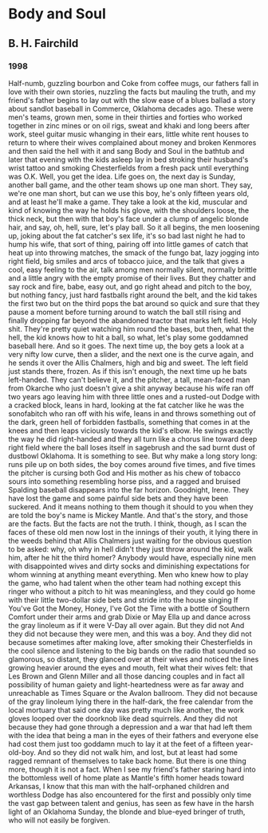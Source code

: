 # Body and Soul
## B. H. Fairchild
### 1998

Half-numb, guzzling bourbon and Coke from coffee mugs,
our fathers fall in love with their own stories, nuzzling
the facts but mauling the truth, and my friend's father begins
to lay out with the slow ease of a blues ballad a story
about sandlot baseball in Commerce, Oklahoma decades ago.
These were men's teams, grown men, some in their thirties
and forties who worked together in zinc mines or on oil rigs,
sweat and khaki and long beers after work, steel guitar music
whanging in their ears, little white rent houses to return to
where their wives complained about money and broken Kenmores
and then said the hell with it and sang Body and Soul
in the bathtub and later that evening with the kids asleep
lay in bed stroking their husband's wrist tattoo and smoking
Chesterfields from a fresh pack until everything was O.K.
Well, you get the idea. Life goes on, the next day is Sunday,
another ball game, and the other team shows up one man short.
They say, we're one man short, but can we use this boy,
he's only fifteen years old, and at least he'll make a game.
They take a look at the kid, muscular and kind of knowing
the way he holds his glove, with the shoulders loose,
the thick neck, but then with that boy's face under
a clump of angelic blonde hair, and say, oh, hell, sure,
let's play ball. So it all begins, the men loosening up,
joking about the fat catcher's sex life, it's so bad
last night he had to hump his wife, that sort of thing,
pairing off into little games of catch that heat up into
throwing matches, the smack of the fungo bat, lazy jogging
into right field, big smiles and arcs of tobacco juice,
and the talk that gives a cool, easy feeling to the air,
talk among men normally silent, normally brittle and a little
angry with the empty promise of their lives. But they chatter
and say rock and fire, babe, easy out, and go right ahead
and pitch to the boy, but nothing fancy, just hard fastballs
right around the belt, and the kid takes the first two
but on the third pops the bat around so quick and sure
that they pause a moment before turning around to watch
the ball still rising and finally dropping far beyond
the abandoned tractor that marks left field. Holy shit.
They're pretty quiet watching him round the bases,
but then, what the hell, the kid knows how to hit a ball,
so what, let's play some goddamned baseball here.
And so it goes. The next time up, the boy gets a look
at a very nifty low curve, then a slider, and the next one
is the curve again, and he sends it over the Allis Chalmers,
high and big and sweet. The left field just stands there, frozen.
As if this isn't enough, the next time up he bats left-handed.
They can't believe it, and the pitcher, a tall, mean-faced
man from Okarche who just doesn't give a shit anyway
because his wife ran off two years ago leaving him with
three little ones and a rusted-out Dodge with a cracked block,
leans in hard, looking at the fat catcher like he was the sonofabitch
who ran off with his wife, leans in and throws something
out of the dark, green hell of forbidden fastballs, something
that comes in at the knees and then leaps viciously towards
the kid's elbow. He swings exactly the way he did right-handed
and they all turn like a chorus line toward deep right field 
where the ball loses itself in sagebrush and the sad burnt
dust of dustbowl Oklahoma. It is something to see.
But why make a long story long: runs pile up on both sides,
the boy comes around five times, and five times the pitcher
is cursing both God and His mother as his chew of tobacco sours
into something resembling horse piss, and a ragged and bruised
Spalding baseball disappears into the far horizon. Goodnight,
Irene. They have lost the game and some painful side bets
and they have been suckered. And it means nothing to them
though it should to you when they are told the boy's name is
Mickey Mantle. And that's the story, and those are the facts.
But the facts are not the truth. I think, though, as I scan
the faces of these old men now lost in the innings of their youth,
it lying there in the weeds behind that Allis Chalmers
just waiting for the obvious question to be asked: why, oh
why in hell didn't they just throw around the kid, walk him,
after he hit the third homer? Anybody would have,
especially nine men with disappointed wives and dirty socks
and diminishing expectations for whom winning at anything
meant everything. Men who knew how to play the game,
who had talent when the other team had nothing except this ringer
who without a pitch to hit was meaningless, and they could go home
with their little two-dollar side bets and stride into the house
singing If You've Got the Money, Honey, I've Got the Time
with a bottle of Southern Comfort under their arms and grab
Dixie or May Ella up and dance across the gray linoleum
as if it were V-Day all over again. But they did not
And they did not because they were men, and this was a boy.
And they did not because sometimes after making love,
after smoking their Chesterfields in the cool silence and
listening to the big bands on the radio that sounded so glamorous,
so distant, they glanced over at their wives and noticed the lines
growing heavier around the eyes and mouth, felt what their wives
felt: that Les Brown and Glenn Miller and all those dancing couples
and in fact all possibility of human gaiety and light-heartedness
were as far away and unreachable as Times Square or the Avalon
ballroom. They did not because of the gray linoleum lying there
in the half-dark, the free calendar from the local mortuary
that said one day was pretty much like another, the work gloves
looped over the doorknob like dead squirrels. And they did not
because they had gone through a depression and a war that had left
them with the idea that being a man in the eyes of their fathers
and everyone else had cost them just too goddamn much to lay it
at the feet of a fifteen year-old-boy. And so they did not walk him,
and lost, but at least had some ragged remnant of themselves
to take back home. But there is one thing more, though it is not
a fact. When I see my friend's father staring hard into the bottomless
well of home plate as Mantle's fifth homer heads toward Arkansas,
I know that this man with the half-orphaned children and
worthless Dodge has also encountered for the first and possibly
only time the vast gap between talent and genius, has seen
as few have in the harsh light of an Oklahoma Sunday, the blonde
and blue-eyed bringer of truth, who will not easily be forgiven.
